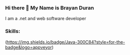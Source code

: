 ### Hi there 👋  My Name is Brayan Duran

I am a .net and web software developer

### Skills:
(https://img.shields.io/badge/Java-300C84?style=for-the-badge&logo=appveyor)</br>

<!--
**BRAST89/BRAST89** is a ✨ _special_ ✨ repository because its `README.md` (this file) appears on your GitHub profile.

-->
